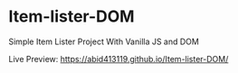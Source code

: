# Item-lister-DOM
Simple Item Lister Project With Vanilla JS and DOM

Live Preview: https://abid413119.github.io/Item-lister-DOM/

